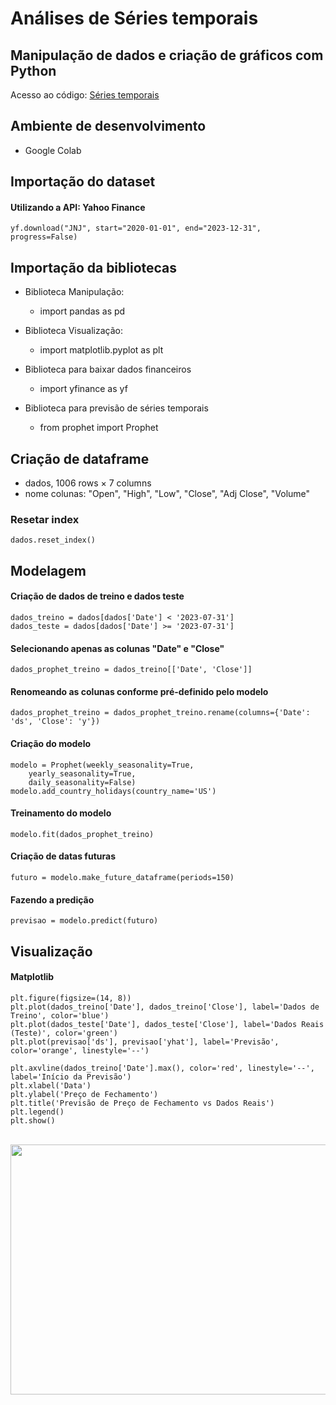 #  Análises de Séries temporais

## Manipulação de dados e criação de gráficos com Python
Acesso ao código: [Séries temporais](https://colab.research.google.com/drive/18wgFpCEMMtAPZe2Adc2jH-GOdIGfu8mW?usp=sharing)

## Ambiente de desenvolvimento
- Google Colab

## Importação do dataset
#### Utilizando a API: Yahoo Finance
    yf.download("JNJ", start="2020-01-01", end="2023-12-31", progress=False)

## Importação da bibliotecas
- Biblioteca Manipulação:
    - import pandas as pd

- Biblioteca Visualização:
    - import matplotlib.pyplot as plt

- Biblioteca para baixar dados financeiros
    - import yfinance as yf

- Biblioteca para previsão de séries temporais
    - from prophet import Prophet
    
## Criação de dataframe
- dados, 1006 rows × 7 columns
- nome colunas: "Open", "High", "Low", "Close",	"Adj Close", "Volume"

### Resetar index
    dados.reset_index()

## Modelagem
#### Criação de dados de treino e dados teste
    dados_treino = dados[dados['Date'] < '2023-07-31']
    dados_teste = dados[dados['Date'] >= '2023-07-31']

#### Selecionando apenas as colunas "Date" e "Close"
    dados_prophet_treino = dados_treino[['Date', 'Close']]

#### Renomeando as colunas conforme pré-definido pelo modelo
    dados_prophet_treino = dados_prophet_treino.rename(columns={'Date': 'ds', 'Close': 'y'})

#### Criação do modelo
    modelo = Prophet(weekly_seasonality=True,
        yearly_seasonality=True,
        daily_seasonality=False)
    modelo.add_country_holidays(country_name='US')

#### Treinamento do modelo
    modelo.fit(dados_prophet_treino)

#### Criação de datas futuras 
    futuro = modelo.make_future_dataframe(periods=150)

#### Fazendo a predição
    previsao = modelo.predict(futuro)

## Visualização 
#### Matplotlib
    plt.figure(figsize=(14, 8))
    plt.plot(dados_treino['Date'], dados_treino['Close'], label='Dados de Treino', color='blue')
    plt.plot(dados_teste['Date'], dados_teste['Close'], label='Dados Reais (Teste)', color='green')
    plt.plot(previsao['ds'], previsao['yhat'], label='Previsão', color='orange', linestyle='--')

    plt.axvline(dados_treino['Date'].max(), color='red', linestyle='--', label='Início da Previsão')
    plt.xlabel('Data')
    plt.ylabel('Preço de Fechamento')
    plt.title('Previsão de Preço de Fechamento vs Dados Reais')
    plt.legend()
    plt.show()

<br/>
<img src="imagens/fig1_prev_preço_fech_dados_reais.png" width="550px" height="400px"/>
<br/>